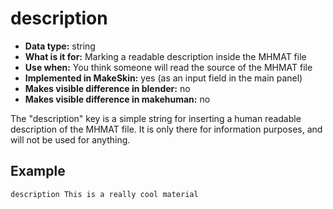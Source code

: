 # description

* __Data type:__ string
* __What is it for:__ Marking a readable description inside the MHMAT file
* __Use when:__ You think someone will read the source of the MHMAT file
* __Implemented in MakeSkin:__ yes (as an input field in the main panel)
* __Makes visible difference in blender:__ no
* __Makes visible difference in makehuman:__ no

The "description" key is a simple string for inserting a human readable description of the MHMAT file. It is only there for 
information purposes, and will not be used for anything. 

## Example

    description This is a really cool material 


